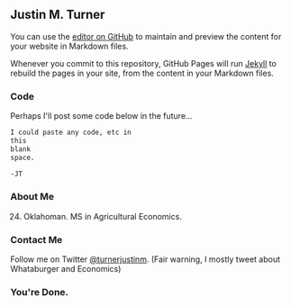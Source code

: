 ## Justin M. Turner

You can use the [editor on GitHub](https://github.com/justinturn/justinturn.github.io/edit/master/README.md) to maintain and preview the content for your website in Markdown files.

Whenever you commit to this repository, GitHub Pages will run [Jekyll](https://jekyllrb.com/) to rebuild the pages in your site, from the content in your Markdown files.

### Code

Perhaps I'll post some code below in the future...
```markdown
I could paste any code, etc in 
this
blank 
space.

-JT
```


### About Me

24. Oklahoman. MS in Agricultural Economics.

### Contact Me

Follow me on Twitter [@turnerjustinm](https://twitter.com/turnerjustinm). (Fair warning, I mostly tweet about Whataburger and Economics)


### You're Done.
